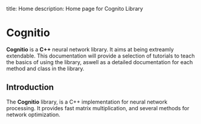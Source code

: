 title: Home
description: Home page for Cognito Library

# Cognitio #

**Cognitio** is a **C++** neural network library. It aims at being extreamly
extendable. This documentation will provide a selection of tutorials to teach
the basics of using the library, aswell as a detailed documentation for each
method and class in the library.

## Introduction ##

The **Cognitio** library, is a C++ implementation for neural network
processing. It provides fast matrix multiplication, and several methods for
network optimization.
